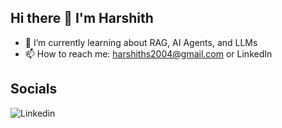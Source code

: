 ## Hi there 👋 I'm Harshith

- 🌱 I’m currently learning about RAG, AI Agents, and LLMs
-  📫 How to reach me: harshiths2004@gmail.com or LinkedIn

## Socials
![Linkedin](https://www.linkedin.com/in/harshith-suresh-056079216/)

<!--
**Harshith24/Harshith24** is a ✨ _special_ ✨ repository because its `README.md` (this file) appears on your GitHub profile.

Here are some ideas to get you started:

- 🔭 I’m currently working on ...
- 🌱 I’m currently learning about RAG, AI Agents, and LLMs
- 👯 I’m looking to collaborate on ...
- 🤔 I’m looking for help with ...
- 💬 Ask me about ...
- 📫 How to reach me: harshiths2004@gmail.com
- 😄 Pronouns: ...
- ⚡ Fun fact: ...
-->
